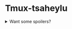 # Tmux-tsaheylu

<details>
	<summary>Want some spoilers?</summary>
	<ol>
		<a href="https://en.wikipedia.org/wiki/Pandoran_biosphere#Culture_and_language">pandoran_biosphere#culture_and_language</a>	
	</ol>
</details>
